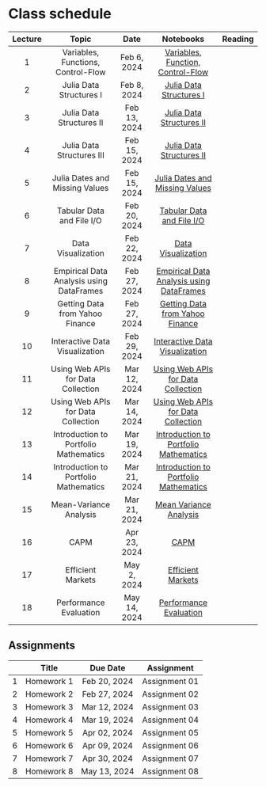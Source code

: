 # Class schedule

| Lecture | Topic                              | Date          |  Notebooks                                                                             | Reading              |
|:-------:|:----------------------------------:|:-------------:|:--------------------------------------------------------------------------------------:|:--------------------:|
| 1       | Variables, Functions, Control-Flow | Feb  6, 2024  | [Variables, Function, Control-Flow](/assets/notebooksolutions/Lect01/Lect01.html)      |                      |
| 2       | Julia Data Structures I            | Feb  8, 2024  | [Julia Data Structures I](/assets/notebooksolutions/Lect02/Lect02.html)                |                      |
| 3       | Julia Data Structures II           | Feb  13, 2024  | [Julia Data Structures II](/assets/notebooksolutions/Lect03/Lect03.html)              |                      |
| 4       | Julia Data Structures III          | Feb  15, 2024  | [Julia Data Structures II](/assets/notebooksolutions/Lect04/Lect04.html)              |                      |
| 5       | Julia Dates and Missing Values     | Feb  15, 2024  | [Julia Dates and Missing Values](/assets/notebooksolutions/Lect05/Lect05.html)        |                      |
| 6       | Tabular Data and File I/O          | Feb  20, 2024  | [Tabular Data and File I/O](/assets/notebooksolutions/Lect06/Lect06.html)        |                      |
| 7       | Data Visualization                 | Feb  22, 2024  | [Data Visualization](/assets/notebooksolutions/Lect07/Lect07.html)        |                      |
| 8       | Empirical Data Analysis using DataFrames  | Feb  27, 2024  | [Empirical Data Analysis using DataFrames](/assets/notebooksolutions/Lect08/Lect08.html)        |                      |
| 9       | Getting Data from Yahoo Finance    | Feb  27, 2024  | [Getting Data from Yahoo Finance](/assets/notebooksolutions/Lect09/Lect09.html)        |                      |
| 10      | Interactive Data Visualization     | Feb  29, 2024  | [Interactive Data Visualization](/assets/notebooksolutions/Lect10/Lect10.html)        |                      |
| 11      | Using Web APIs for Data Collection | Mar  12, 2024  | [Using Web APIs for Data Collection](/assets/notebooksolutions/Lect11/Lect11.html)        |                      |
| 12      | Using Web APIs for Data Collection | Mar  14, 2024  | [Using Web APIs for Data Collection](/assets/notebooksolutions/Lect11/Lect11.html)        |                      |
| 13      | Introduction to Portfolio Mathematics | Mar  19, 2024  | [Introduction to Portfolio Mathematics](/assets/notebooksolutions/Lect12/Lect12.html)        |                      |
| 14      | Introduction to Portfolio Mathematics | Mar  21, 2024  | [Introduction to Portfolio Mathematics](/assets/notebooksolutions/Lect12/Lect12.html)        |                      |
| 15      | Mean-Variance Analysis              | Mar  21, 2024  | [Mean Variance Analysis](/assets/notebooksolutions/Lect13/Lect13.html)        |                      |
| 16      | CAPM                                | Apr 23, 2024  | [CAPM](/assets/notebooksolutions/Lect14/Lect14.html)        |                      |
| 17      | Efficient Markets                   | May 2, 2024  | [Efficient Markets](/assets/notebooksolutions/Lect15/Lect15.html)        |                      |
| 18      | Performance Evaluation              | May 14, 2024  | [Performance Evaluation](/assets/notebooksolutions/Lect16/Lect16.html)        |                      |

## Assignments

|         | Title                                      | Due Date          | Assignment                                              |
|:-------:|:------------------------------------------:|:-----------------:|:-------------------------------------------------------:|
| 1       | Homework 1                                 | Feb 20, 2024      | Assignment 01      |
| 2       | Homework 2                                 | Feb 27, 2024      | Assignment 02      |
| 3       | Homework 3                                 | Mar 12, 2024      | Assignment 03      |
| 4       | Homework 4                                 | Mar 19, 2024      | Assignment 04      |
| 5       | Homework 5                                 | Apr 02, 2024      | Assignment 05      |
| 6       | Homework 6                                 | Apr 09, 2024      | Assignment 06      |
| 7       | Homework 7                                 | Apr 30, 2024      | Assignment 07      |
| 8       | Homework 8                                 | May 13, 2024      | Assignment 08      |